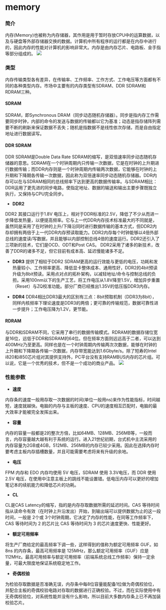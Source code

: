 # memory
### 简介
内存(Memory)也被称为内存储器，其作用是用于暂时存放CPU中的运算数据，以及与硬盘等外部存储器交换的数据。计算机中所有程序的运行都是在内存中进行的，因此内存的性能对计算机的影响非常大。内存是由内存芯片、电路板、金手指等部分组成的。
![](https://gss3.bdstatic.com/7Po3dSag_xI4khGkpoWK1HF6hhy/baike/c0%3Dbaike80%2C5%2C5%2C80%2C26/sign=5cafec643912b31bd361c57be7715d1f/0df431adcbef76096414e9bc2edda3cc7cd99ef1.jpg)

### 类型
内存传输类型各有差异，在传输率、工作频率、工作方式、工作电压等方面都有不同的各种类型内存。市场中主要有的内存类型有SDRAM、DDR SDRAM和RDRAM三种。

#### SDRAM

SDRAM，即Synchronous DRAM（同步动态随机存储器）。同步是指内存工作需要同步时钟，内部的命令的发送与数据的传输都以它为基准；动态是指存储阵列需要不断的刷新来保证数据不丢失；随机是指数据不是线性依次存储，而是自由指定地址进行数据读写。


#### DDR SDRAM

DDR SDRAM是Double Data Rate SDRAM的缩写，是双倍速率同步动态随机存储器的意思。SDRAM在一个时钟周期内只传输一次数据，它是在时钟的上升期进行数据传输；而DDR内存则是一个时钟周期内传输两次数据，它能够在时钟的上升期和下降期各传输一次数据，因此称为双倍速率同步动态随机存储器。DDR内存可以在与SDRAM相同的总线频率下达到更高的数据传输率。与SDRAM相比：DDR运用了更先进的同步电路，使指定地址、数据的输送和输出主要步骤既独立执行，又保持与CPU完全同步。

- **DDR2**

DDR2 其接口运行于1.8V 电压上，相对于DDR标准的2.5V，降低了不少从而进一步降低发热量，以便提高频率。它与上一代DDR内存技术标准最大的不同就是，虽然同是采用了在时钟的上升/下降沿同时进行数据传输的基本方式，但DDR2内存却拥有两倍于上一代DDR内存预读取能力。DDR2内存每个时钟能够以4倍外部总线的速度读/写数据，并且能够以内部控制总线4倍的速度运行。DDR2还引入了三项新的技术，它们是OCD、ODT和Post CAS。
DDR2采用了诸多的新技术，改善了DDR的诸多不足，但它目前有成本高、延迟慢能诸多不足。

- **DDR3**
提供了相较于DDR2 SDRAM更高的运行效能与更低的电压，功耗和发热量较小、工作频率更高、降低显卡整体成本、通用性好，DDR2的4bit预读升级为8bit预读。采用点对点的拓朴架构，以减轻地址/命令与控制总线的负担。采用100nm以下的生产工艺，将工作电压从1.8V降至1.5V，增加异步重置（Reset）与ZQ校准功能。部分厂商已经推出1.35V的低压版DDR3内存。

- **DDR4**
DDR4相比DDR3最大的区别有三点：8bit预取机制（DDR3为8bit），同样内核频率下理论速度是DDR3的两倍；更可靠的传输规范，数据可靠性进一步提升；工作电压降为1.2V，更节能。

#### RDRAM
与DDR和SDRAM不同，它采用了串行的数据传输模式。RDRAM的数据存储位宽是16位，远低于DDR和SDRAM的64位。但在频率方面则远远高于二者，可以达到400MHz乃至更高。同样也是在一个时钟周期内传输两次次数据，能够在时钟的上升期和下降期各传输一次数据，内存带宽能达到1.6Gbyte/s。除了短寿的Intel i820和i850芯片组对其提供支持外，PC平台没有支持RAMBUS内存的芯片组。可以说，它是一个优秀的技术，但不是一个成功的商业产品。
![](https://gss2.bdstatic.com/9fo3dSag_xI4khGkpoWK1HF6hhy/baike/c0%3Dbaike80%2C5%2C5%2C80%2C26/sign=4ad63a23e924b899ca31716a0f6f76f0/9a504fc2d56285358733c20290ef76c6a6ef63c5.jpg)

### 性能参数

- **速度**

内存条的速度一般用存取一次数据的时间(单位一般用ns)来作为性能指标，时间越短，速度就越快。电脑的内存与主板的速度、CPU的速度相互匹配时，电脑的最大效率才能被完全发挥出来。

- **容量**

内存的容量一般都是2的整次方倍，比如64MB、128MB、256MB等，一般而言，内存容量越大越有利于系统的运行。进入21世纪初期，台式机中主流采用的内存容量为2GB或4GB，512MB、256MB的内存已较少采用。因此在选择内存时要考虑主板内存插槽数量，并且可能需要考虑将来有升级的余地。

- **电压**

FPM 内存和 EDO 内存均使用 5V 电压，SDRAM 使用 3.3V电压，而 DDR 使用 2.5V 电压，在使用中注意主板上的跳线不能设置错。低电压内存可以更好的增加笔记本的续航能力和降低芯片的功耗。

- **CL**

CL是CAS Latency的缩写，指的是内存存取数据所需的延迟时间。CAS 等待时间指从读命令有效（在时钟上升沿发出）开始，到输出端可以提供数据为止的这一段时间，一般是 2个或 3个时钟周期，它决定了内存的性能，在同等工作频率下，CAS 等待时间为 2 的芯片比 CAS 等待时间为 3 的芯片速度更快、性能更好。

- **额定可用频率**

将生产厂商给定的最高频率下调一些，这样得到的值称为额定可用频率 GUF。如 8ns 的内存条，最高可用频率是 125MHz，那么额定可用频率（GUF）应是 112MHz。最高可用频率与额定可用频率（前端系统总线工作频率）保持一定余量，可最大限度地保证系统稳定地工作。

- **奇偶校验**

为检验存取数据是否准确无误，内存条中每8位容量能配备1位做为奇偶校验位，并配合主板的奇偶校验电路对存取的数据进行正确校验。不过，而在实际使用中有无奇偶校验位，对系统性能并没有什么影响，所以目前大多数内存条上已不再加装校验芯片。
